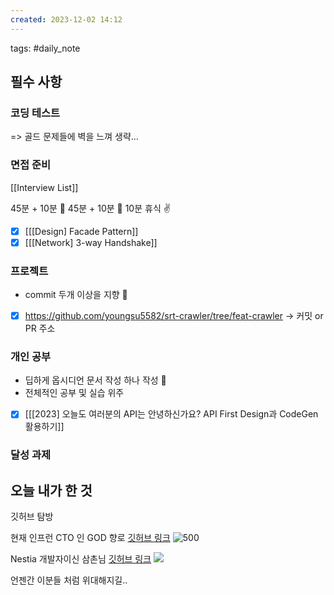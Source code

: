 ```yaml
---  
created: 2023-12-02 14:12  
---  
```

tags: #daily_note  
  
## 필수 사항
### 코딩 테스트

=> 골드 문제들에 벽을 느껴 생략...

### 면접 준비
[[Interview List]]

45분 + 10분 🔎
45분 + 10분 🔎
10분 휴식 ✌️
- [x] [[[Design] Facade Pattern]]
- [x] [[[Network] 3-way Handshake]]

### 프로젝트
- commit 두개 이상을 지향 🤟
- [x] https://github.com/youngsu5582/srt-crawler/tree/feat-crawler
-> 커밋 or PR 주소

### 개인 공부
- 딥하게 옵시디언 문서 작성 하나 작성 🧐
- 전체적인 공부 및 실습 위주
- [x] [[[2023] 오늘도 여러분의 API는 안녕하신가요? API First Design과 CodeGen 활용하기]]

### 달성 과제

## 오늘 내가 한 것

깃허브 탐방 

현재 인프런 CTO 인 GOD 향로
[깃허브 링크](https://github.com/samchon)
![500](https://i.imgur.com/n3EswBD.png)

Nestia 개발자이신 삼촌님
[깃허브 링크](https://github.com/samchon)
![](https://i.imgur.com/j1wFK6H.png)

언젠간 이분들 처럼 위대해지길..